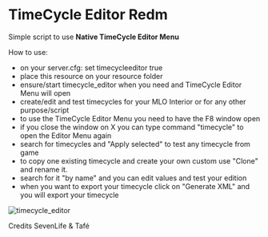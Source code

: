 # TimeCycle Editor Redm

Simple script to use **Native TimeCycle Editor Menu**

How to use: 
- on your server.cfg: set timecycleeditor true
- place this resource on your resource folder
- ensure/start timecycle_editor when you need and TimeCycle Editor Menu will open
- create/edit and test timecycles for your MLO Interior or for any other purpose/script
- to use the TimeCycle Editor Menu you need to have the F8 window open
- if you close the window on X you can type command "timecycle" to open the Editor Menu again
- search for timecycles and "Apply selected" to test any timecycle from game
- to copy one existing timecycle and create your own custom use "Clone" and rename it.
- search for it "by name" and you can edit values and test your edition
- when you want to export your timecycle click on "Generate XML" and you will export your timecycle

![timecycle_editor](https://github.com/user-attachments/assets/fbea6472-6d24-4d8a-965c-a31a416850e2)

Credits SevenLife & Tafé
